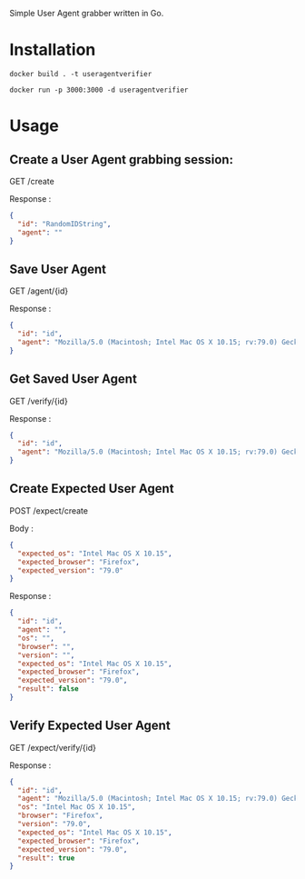 Simple User Agent grabber written in Go.

# Installation

```
docker build . -t useragentverifier

docker run -p 3000:3000 -d useragentverifier
```

# Usage

## Create a User Agent grabbing session:

GET /create

Response :

```json
{
  "id": "RandomIDString",
  "agent": ""
}
```

## Save User Agent

GET /agent/{id}

Response :

```json
{
  "id": "id",
  "agent": "Mozilla/5.0 (Macintosh; Intel Mac OS X 10.15; rv:79.0) Gecko/20100101 Firefox/79.0"
}
```

## Get Saved User Agent

GET /verify/{id}

Response :

```json
{
  "id": "id",
  "agent": "Mozilla/5.0 (Macintosh; Intel Mac OS X 10.15; rv:79.0) Gecko/20100101 Firefox/79.0"
}
```

## Create Expected User Agent

POST /expect/create

Body :

```json
{
  "expected_os": "Intel Mac OS X 10.15",
  "expected_browser": "Firefox",
  "expected_version": "79.0"
}
```

Response :

```json
{
  "id": "id",
  "agent": "",
  "os": "",
  "browser": "",
  "version": "",
  "expected_os": "Intel Mac OS X 10.15",
  "expected_browser": "Firefox",
  "expected_version": "79.0",
  "result": false
}
```

## Verify Expected User Agent

GET /expect/verify/{id}

Response :

```json
{
  "id": "id",
  "agent": "Mozilla/5.0 (Macintosh; Intel Mac OS X 10.15; rv:79.0) Gecko/20100101 Firefox/79.0",
  "os": "Intel Mac OS X 10.15",
  "browser": "Firefox",
  "version": "79.0",
  "expected_os": "Intel Mac OS X 10.15",
  "expected_browser": "Firefox",
  "expected_version": "79.0",
  "result": true
}
```
